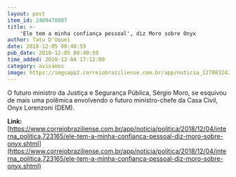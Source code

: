 ```yaml
---
layout: post
item_id: 2409478087
title: >-
    'Ele tem a minha confiança pessoal', diz Moro sobre Onyx
author: Tatu D'Oquei
date: 2018-12-05 00:40:59
pub_date: 2018-12-05 00:40:59
time_added: 2018-12-04 17:12:00
category: avisamos
image: https://imgsapp2.correiobraziliense.com.br/app/noticia_127983242361/2018/12/04/723165/20181204141555499801o.jpg
---
```


O futuro ministro da Justiça e Segurança Pública, Sérgio Moro, se esquivou de mais uma polêmica envolvendo o futuro ministro-chefe da Casa Civil, Onyx Lorenzoni (DEM).

**Link:** [https://www.correiobraziliense.com.br/app/noticia/politica/2018/12/04/interna_politica,723165/ele-tem-a-minha-confianca-pessoal-diz-moro-sobre-onyx.shtml](https://www.correiobraziliense.com.br/app/noticia/politica/2018/12/04/interna_politica,723165/ele-tem-a-minha-confianca-pessoal-diz-moro-sobre-onyx.shtml)

